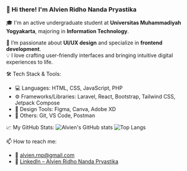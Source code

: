 ### 👋 Hi there! I'm Alvien Ridho Nanda Pryastika

🎓 I'm an active undergraduate student at **Universitas Muhammadiyah Yogyakarta**, majoring in **Information Technology**.

🎨 I’m passionate about **UI/UX design** and specialize in **frontend development**.  
💡 I love crafting user-friendly interfaces and bringing intuitive digital experiences to life.

🛠️ Tech Stack & Tools:
- 💻 Languages: HTML, CSS, JavaScript, PHP
- ⚙️ Frameworks/Libraries: Laravel, React, Bootstrap, Tailwind CSS, Jetpack Compose
- 🎨 Design Tools: Figma, Canva, Adobe XD
- 🔧 Others: Git, VS Code, Postman

📈 My GitHub Stats:
![Alvien's GitHub stats](https://github-readme-stats.vercel.app/api?username=alviennn&show_icons=true&theme=radical)
![Top Langs](https://github-readme-stats.vercel.app/api/top-langs/?username=alviennn&layout=compact&theme=radical)

📫 How to reach me:
- 📧 [alvien.rnp@gmail.com](mailto:alvien.rnp@gmail.com)
- 💼 [LinkedIn – Alvien Ridho Nanda Pryastika](https://www.linkedin.com/in/alvien-ridho-nanda-pryastika-9394a6263)
